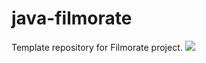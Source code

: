 # java-filmorate
Template repository for Filmorate project.
![]([https://github.com/TireNik/java-filmorate/blob/main/Снимок%20экрана%202024-11-29%20в%2018.27.25.png](https://github.com/TireNik/java-filmorate/blob/main/Diagram%20DB.png))
